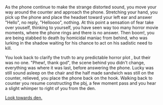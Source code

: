 As the phone continue to make the strange distorted sound, you  move your way around the counter and approach the phone. Stretching your hand, you pick up the phone and place the headset toward your left ear and answer "Hello", no reply, "Helloooo", nothing. At this point a sensation of fear take over youself, thinking to yourself, you have seen way too many horror movie moments, where the phone rings and there is no answer. Then boom!, you are being stabbed to death by homicidal maniac from behind, who was lurking in the shadow waiting for his chance to act on his sadistic need to kill. 

You look back to clarify the truth to any predictable horror plot , but their was no one. "Phew!, thank god", the scene behind you didn't change, everything was where it was last, before answering the phone. Lucky was still sound asleep on the chair and the half made sandwich was still on the counter, relieved, you place the phone back on the hook. Walking back to counter you resume constructing the pbj, a few moment pass and you hear a slight whimper to right of you from the den. 

[Look towards den.](https://github.com/Hermann2356/create-your-own-adventure/blob/master/english/horror-house/pick-up-phone/the-den/the-den.md)

